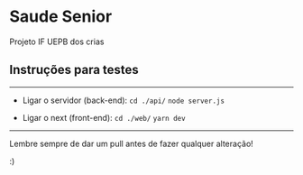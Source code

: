 # Saude Senior
Projeto IF UEPB dos crias

## Instruções para testes
---
- Ligar o servidor (back-end):
``` cd ./api/ ```
``` node server.js ```

- Ligar o next (front-end):
``` cd ./web/ ```
``` yarn dev ```
---

Lembre sempre de dar um pull antes de fazer qualquer alteração!

:)
